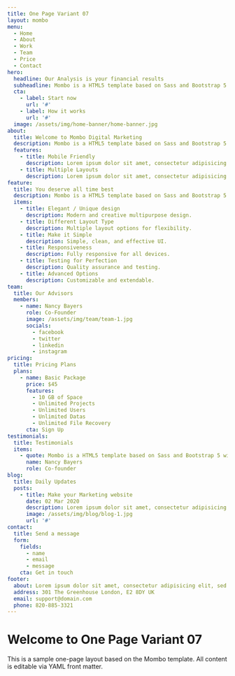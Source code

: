```yaml
---
title: One Page Variant 07
layout: mombo
menu:
  - Home
  - About
  - Work
  - Team
  - Price
  - Contact
hero:
  headline: Our Analysis is your financial results
  subheadline: Mombo is a HTML5 template based on Sass and Bootstrap 5 with modern and creative multipurpose design you can use it as a startups.
  cta:
    - label: Start now
      url: '#'
    - label: How it works
      url: '#'
  image: /assets/img/home-banner/home-banner.jpg
about:
  title: Welcome to Mombo Digital Marketing
  description: Mombo is a HTML5 template based on Sass and Bootstrap 5 with modern and creative multipurpose design you can use it as a startups. Ut enim ad minim veniam.
  features:
    - title: Mobile Friendly
      description: Lorem ipsum dolor sit amet, consectetur adipisicing.
    - title: Multiple Layouts
      description: Lorem ipsum dolor sit amet, consectetur adipisicing.
feature:
  title: You deserve all time best
  description: Mombo is a HTML5 template based on Sass and Bootstrap 5 with modern and creative multipurpose design you can use it as a startups.
  items:
    - title: Elegant / Unique design
      description: Modern and creative multipurpose design.
    - title: Different Layout Type
      description: Multiple layout options for flexibility.
    - title: Make it Simple
      description: Simple, clean, and effective UI.
    - title: Responsiveness
      description: Fully responsive for all devices.
    - title: Testing for Perfection
      description: Quality assurance and testing.
    - title: Advanced Options
      description: Customizable and extendable.
team:
  title: Our Advisors
  members:
    - name: Nancy Bayers
      role: Co-Founder
      image: /assets/img/team/team-1.jpg
      socials:
        - facebook
        - twitter
        - linkedin
        - instagram
pricing:
  title: Pricing Plans
  plans:
    - name: Basic Package
      price: $45
      features:
        - 10 GB of Space
        - Unlimited Projects
        - Unlimited Users
        - Unlimited Datas
        - Unlimited File Recovery
      cta: Sign Up
testimonials:
  title: Testimonials
  items:
    - quote: Mombo is a HTML5 template based on Sass and Bootstrap 5 with modern and creative multipurpose design you can use.
      name: Nancy Bayers
      role: Co-founder
blog:
  title: Daily Updates
  posts:
    - title: Make your Marketing website
      date: 02 Mar 2020
      description: Lorem ipsum dolor sit amet, consectetur adipisicing elit.
      image: /assets/img/blog/blog-1.jpg
      url: '#'
contact:
  title: Send a message
  form:
    fields:
      - name
      - email
      - message
    cta: Get in touch
footer:
  about: Lorem ipsum dolor sit amet, consectetur adipisicing elit, sed do eiusmod.
  address: 301 The Greenhouse London, E2 8DY UK
  email: support@domain.com
  phone: 820-885-3321
---
```


# Welcome to One Page Variant 07

This is a sample one-page layout based on the Mombo template. All content is editable via YAML front matter.
